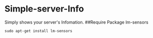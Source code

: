 # Simple-server-Info
Simply shows your server's Infomation.
##Require Package
lm-sensors
```shell
sudo apt-get install lm-sensors
```
